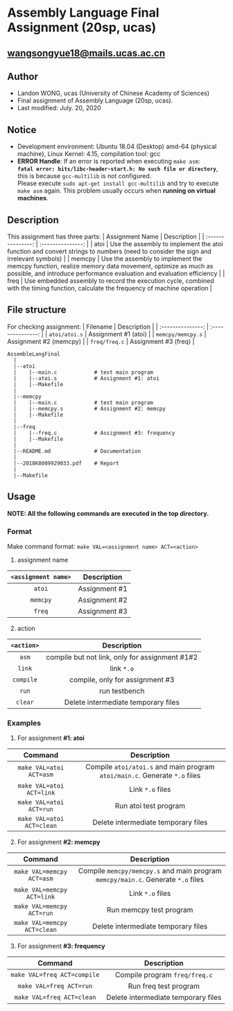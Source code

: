 # Assembly Language Final Assignment (20sp, ucas)
## wangsongyue18@mails.ucas.ac.cn
## Author
* Landon WONG, ucas (University of Chinese Academy of Sciences)
* Final assignment of Assembly Language (20sp, ucas).
* Last modified: July. 20, 2020
## Notice
* Development environment: Ubuntu 18.04 (Desktop) amd-64 (physical machine), Linux Kernel: 4.15, compilation tool: gcc
* **ERROR Handle**: If an error is reported when executing `make asm`:\
**`fatal error: bits/libc-header-start.h: No such file or directory`**, this is because `gcc-multilib` is not configured.\
Please execute `sudo apt-get install gcc-multilib` and try to execute `make asm` again. This problem usually occurs when **running on virtual machines**.
## Description
This assignment has three parts:
| Assignment Name | Description |
| :---------------: | :---------------: |
| atoi | Use the assembly to implement the atoi function and convert strings to numbers (need to consider the sign and irrelevant symbols) |
| memcpy | Use the assembly to implement the memcpy function, realize memory data movement, optimize as much as possible, and introduce performance evaluation and evaluation efficiency |
| freq | Use embedded assembly to record the execution cycle, combined with the timing function, calculate the frequency of machine operation |
## File structure
For checking assignment:
| Filename | Description |
| :---------------: | :---------------: |
| `atoi/atoi.s` | Assignment #1 (atoi) |
| `memcpy/memcpy.s` | Assignment #2 (memcpy) |
| `freq/freq.c` | Assignment #3 (freq) |
```
AssembleLangFinal
  |
  |--atoi
  |    |--main.c            # test main program
  |    |--atoi.s            # Assignment #1: atoi
  |    |--Makefile
  |
  |--memcpy
  |    |--main.c            # test main program
  |    |--memcpy.s          # Assignment #2: memcpy
  |    |--Makefile
  | 
  |--freq
  |    |--freq.c            # Assignment #3: frequency
  |    |--Makefile
  |
  |--README.md              # Documentation
  |
  |--2018K8009929033.pdf    # Report
  |
  |--Makefile          
 ```
## Usage
**NOTE: All the following commands are executed in the top directory.**
### Format
Make command format: `make VAL=<assignment name> ACT=<action>`
1. assignment name

| `<assignment name>` | Description |
| :---------------: | :---------------: |
| `atoi` | Assignment #1 |
| `memcpy` | Assignment #2 |
| `freq` | Assignment #3 |

2. action

| `<action>` | Description |
| :---------------: | :---------------: |
| `asm` | compile but not link, only for assignment #1#2 |
| `link` | link `*.o` |
| `compile` | compile, only for assignment #3 |
| `run` | run testbench |
| `clear` | Delete intermediate temporary files |

### Examples
1. For assignment **#1: atoi**

| Command | Description |
| :---------------: | :---------------: |
| `make VAL=atoi ACT=asm` | Compile `atoi/atoi.s` and main program `atoi/main.c`. Generate `*.o` files |
| `make VAL=atoi ACT=link` | Link `*.o` files |
| `make VAL=atoi ACT=run` | Run atoi test program |
| `make VAL=atoi ACT=clean` | Delete intermediate temporary files |

2. For assignment **#2: memcpy**

| Command | Description |
| :---------------: | :---------------: |
| `make VAL=memcpy ACT=asm` | Compile `memcpy/memcpy.s` and main program `memcpy/main.c`. Generate `*.o` files |
| `make VAL=memcpy ACT=link` | Link `*.o` files |
| `make VAL=memcpy ACT=run` | Run memcpy test program |
| `make VAL=memcpy ACT=clean` | Delete intermediate temporary files |
3. For assignment **#3: frequency**

| Command | Description |
| :---------------: | :---------------: |
| `make VAL=freq ACT=compile` | Compile program `freq/freq.c` |
| `make VAL=freq ACT=run` | Run freq test program |
| `make VAL=freq ACT=clean` | Delete intermediate temporary files |
